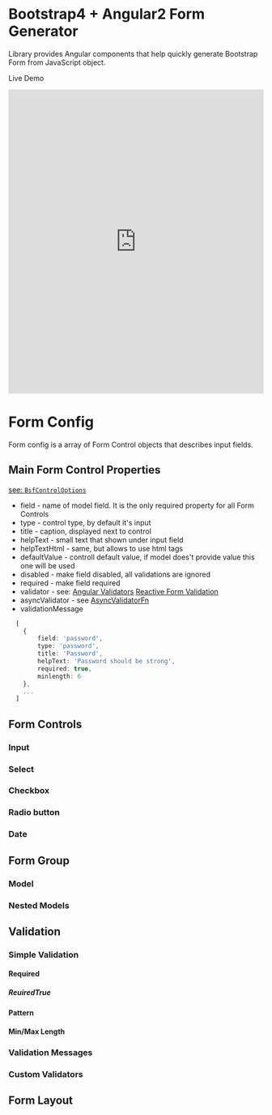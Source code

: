 # Bootstrap4 + Angular2 Form Generator

Library provides Angular components that help quickly generate Bootstrap Form from JavaScript object. 

Live Demo
<iframe style="width: 100%; height: 600px" src="http://embed.plnkr.co/oFBOR6C1ylYquLA8oA4G/" frameborder="0" allowfullscren="allowfullscren"></iframe>


# Form Config

Form config is a array of Form Control objects that describes input fields.

## Main Form Control Properties

[see: `BsfControlOptions`](https://github.com/Venzhyk/ng-bootstrap-form-generator/blob/master/src/bsf.options.ts)

* field - name of model field. It is the only required property for all Form Controls
* type - control type, by default it's input 
* title - caption, displayed next to control
* helpText - small text that shown under input field
* helpTextHtml - same, but allows to use html tags
* defaultValue - controll default value, if model does't provide value this one will be used
* disabled - make field disabled, all validations are ignored
* required - make field required
* validator - see: [Angular Validators](https://angular.io/docs/ts/latest/api/forms/index/Validators-class.html) [Reactive Form Validation](https://angular.io/docs/ts/latest/cookbook/form-validation.html#!#reactive)
* asyncValidator - see [AsyncValidatorFn](https://angular.io/docs/ts/latest/api/forms/index/AsyncValidatorFn-interface.html)
* validationMessage

```typescript
  [
    {
        field: 'password',
        type: 'password',
        title: 'Password',
        helpText: 'Password should be strong',
        required: true,
        minlength: 6
    },
    ...
  ]

```
## Form Controls

### Input

### Select

### Checkbox

### Radio button

### Date


## Form Group

### Model
### Nested Models


## Validation

### Simple Validation

#### Required
##### ReuiredTrue
#### Pattern
#### Min/Max Length

### Validation Messages

### Custom Validators


## Form Layout
